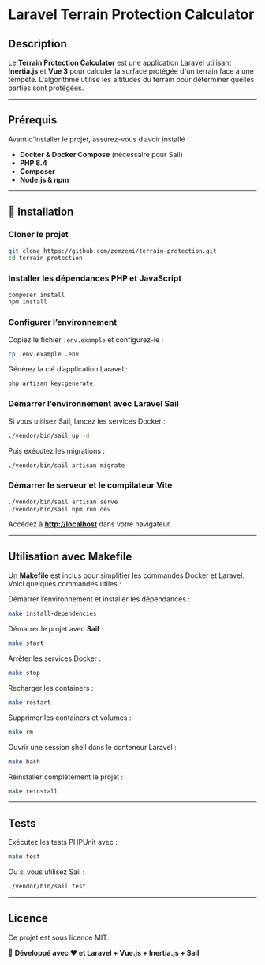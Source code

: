 # Laravel Terrain Protection Calculator

## Description

Le **Terrain Protection Calculator** est une application Laravel utilisant **Inertia.js** et **Vue 3** pour calculer la surface protégée d'un terrain face à une tempête. L'algorithme utilise les altitudes du terrain pour déterminer quelles parties sont protégées.

---

## Prérequis

Avant d’installer le projet, assurez-vous d’avoir installé :

- **Docker & Docker Compose** (nécessaire pour Sail)
- **PHP 8.4**
- **Composer**
- **Node.js & npm**

---

## 🚀 Installation

### Cloner le projet

```sh
git clone https://github.com/zemzemi/terrain-protection.git
cd terrain-protection
```

### Installer les dépendances PHP et JavaScript

```sh
composer install
npm install
```

### Configurer l’environnement

Copiez le fichier `.env.example` et configurez-le :

```sh
cp .env.example .env
```

Générez la clé d’application Laravel :

```sh
php artisan key:generate
```

### Démarrer l’environnement avec Laravel Sail

Si vous utilisez Sail, lancez les services Docker :

```sh
./vendor/bin/sail up -d
```

Puis exécutez les migrations :

```sh
./vendor/bin/sail artisan migrate
```

### Démarrer le serveur et le compilateur Vite

```sh
./vendor/bin/sail artisan serve
./vendor/bin/sail npm run dev
```

Accédez à [**http://localhost**](http://localhost) dans votre navigateur.

---

## Utilisation avec Makefile

Un **Makefile** est inclus pour simplifier les commandes Docker et Laravel. Voici quelques commandes utiles :

Démarrer l’environnement et installer les dépendances :

```sh
make install-dependencies
```

Démarrer le projet avec **Sail** :

```sh
make start
```

Arrêter les services Docker :

```sh
make stop
```

Recharger les containers :

```sh
make restart
```

Supprimer les containers et volumes :

```sh
make rm
```

Ouvrir une session shell dans le conteneur Laravel :

```sh
make bash
```

Réinstaller complètement le projet :

```sh
make reinstall
```

---

## Tests

Exécutez les tests PHPUnit avec :

```sh
make test
```

Ou si vous utilisez Sail :

```sh
./vendor/bin/sail test
```

---

## Licence

Ce projet est sous licence MIT.

🚀 **Développé avec ❤️ et Laravel + Vue.js + Inertia.js + Sail**
